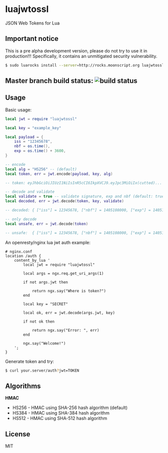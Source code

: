 luajwtossl
===========

JSON Web Tokens for Lua


## Important notice

This is a pre alpha development version, please do not try to use it in production!!! Specifically, it 
contains an unmitigated security vulnerability.

```bash
$ sudo luarocks install --server=http://rocks.moonscript.org luajwtossl
```
## Master branch build status: ![build status](https://travis-ci.org/dudinea/luajwtossl.svg?branch=master)

## Usage

Basic usage:

```lua
local jwt = require "luajwtossl"

local key = "example_key"

local payload = {
	iss = "12345678",
	nbf = os.time(),
	exp = os.time() + 3600,
}

-- encode
local alg = "HS256" -- (default)
local token, err = jwt.encode(payload, key, alg)

-- token: eyJhbGciOiJIUzI1NiIsInR5cCI6IkpXVCJ9.eyJpc3MiOiIx(cutted)...

-- decode and validate
local validate = true -- validate signature, exp and nbf (default: true)
local decoded, err = jwt.decode(token, key, validate)

-- decoded: { ["iss"] = 12345678, ["nbf"] = 1405108000, ["exp"] = 1405181916 }

-- only decode
local unsafe, err = jwt.decode(token)

-- unsafe:  { ["iss"] = 12345678, ["nbf"] = 1405108000, ["exp"] = 1405181916 }

```

An openresty/nginx lua jwt auth example:

```
# nginx.conf
location /auth {
	content_by_lua '
		local jwt = require "luajwtossl"

		local args = ngx.req.get_uri_args(1)

		if not args.jwt then

			return ngx.say("Where is token?")
		end

		local key = "SECRET"

		local ok, err = jwt.decode(args.jwt, key)

		if not ok then

			return ngx.say("Error: ", err)
		end

		ngx.say("Welcome!")
	';
}
```

Generate token and try:

```bash
$ curl your.server/auth?jwt=TOKEN
```

## Algorithms

**HMAC**

* HS256	- HMAC using SHA-256 hash algorithm (default)
* HS384	- HMAC using SHA-384 hash algorithm
* HS512 - HMAC using SHA-512 hash algorithm

## License
MIT
